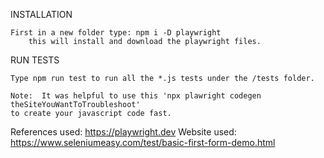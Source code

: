 INSTALLATION

    First in a new folder type: npm i -D playwright
        this will install and download the playwright files.

RUN TESTS

    Type npm run test to run all the *.js tests under the /tests folder.
    
    Note:  It was helpful to use this 'npx plawright codegen theSiteYouWantToTroubleshoot'
    to create your javascript code fast.

References used: https://playwright.dev
Website used:  https://www.seleniumeasy.com/test/basic-first-form-demo.html
